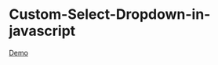 # Custom-Select-Dropdown-in-javascript

[Demo](https://qasimali09.github.io/Custom-Select-Dropdown-in-javascript/)
